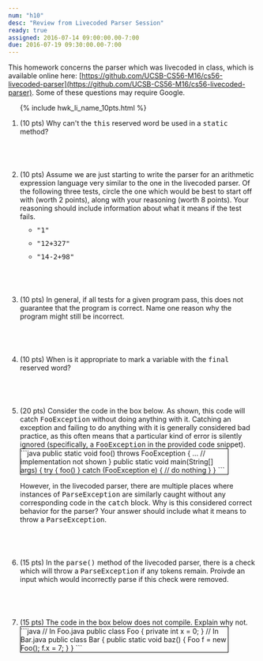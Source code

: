 ```yaml
---
num: "h10"
desc: "Review from Livecoded Parser Session"
ready: true
assigned: 2016-07-14 09:00:00.00-7:00
due: 2016-07-19 09:30:00.00-7:00
---
```


This homework concerns the parser which was livecoded in class, which is available online here: [https://github.com/UCSB-CS56-M16/cs56-livecoded-parser](https://github.com/UCSB-CS56-M16/cs56-livecoded-parser).  Some of these questions may require Google.

<ol>

{% include hwk_li_name_10pts.html %}

<li style="margin-bottom:5em;">
(10 pts) Why can't the <tt>this</tt> reserved word be used in a <tt>static</tt> method?
</li>

<li style="margin-bottom:5em;">
(10 pts) Assume we are just starting to write the parser for an arithmetic expression language very similar to the one in the livecoded parser.  Of the following three tests, circle the one which would be best to start off with (worth 2 points), along with your reasoning (worth 8 points).  Your reasoning should include information about what it means if the test fails.
<br>
<ul>
<li style="margin:10px;"><tt>"1"</tt></li>
<li style="margin:10px;"><tt>"12+327"</tt></li>
<li style="margin:10px;"><tt>"14-2+98"</tt></li>
</ul>

</li>

<li style="margin-bottom:5em;">
(10 pts) In general, if all tests for a given program pass, this does not guarantee that the program is correct.  Name one reason why the program might still be incorrect.
</li>

<li style="margin-bottom:5em;">
(10 pts) When is it appropriate to mark a variable with the <tt>final</tt> reserved word?

<div class="pagebreak"></div>
</li>

<li markdown="1" style="margin-bottom:5em;">
(20 pts) Consider the code in the box below.  As shown, this code will catch <tt>FooException</tt> without doing anything with it.  Catching an exception and failing to do anything with it is generally considered bad practice, as this often means that a particular kind of error is silently ignored (specifically, a <tt>FooException</tt> in the provided code snippet).

<div style="width: 30em; float:bottom; border: 1px solid black;" markdown="1">
```java
public static void foo()
  throws FooException {
  ... // implementation not shown
}
public static void main(String[] args) {
  try {
    foo()
  } catch (FooException e) {
    // do nothing
  }
}
```
</div>

However, in the livecoded parser, there are multiple places where instances of <tt>ParseException</tt> are similarly caught without any corresponding code in the <tt>catch</tt> block.  Why is this considered correct behavior for the parser?  Your answer should include what it means to throw a <tt>ParseException</tt>.


</li>

<li style="margin-bottom:5em;">
(15 pts) In the <tt>parse()</tt> method of the livecoded parser, there is a check which will throw a <tt>ParseException</tt> if any tokens remain.  Proivde an input which would incorrectly parse if this check were removed.
</li>

<li markdown="1" style="margin-bottom:5em;">
(15 pts) The code in the box below does not compile.  Explain why not.

<div style="width: 30em; float:bottom; border: 1px solid black;" markdown="1">
```java
// In Foo.java
public class Foo {
  private int x = 0;
}
// In Bar.java
public class Bar {
  public static void baz() {
    Foo f = new Foo();
    f.x = 7;
  }
}
```
</div>

</li>

</ol>

<div style="display:none">
http://UCSB-CS56-M16.github.io/hwk/h10
</div>
